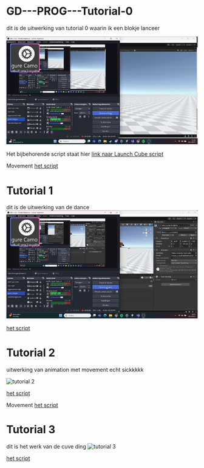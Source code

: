 # GD---PROG---Tutorial-0

dit is de uitwerking van tutorial 0 waarin ik een blokje lanceer

![tutorial 0](img/ezgif.com-video-to-gif-converter.gif)

Het bijbehorende script staat hier [link naar Launch Cube script](/GD%20-%20PROG%20-%20Tutorial/Assets/LaunchCube.cs)

Movement [het script](/GD%20-%20PROG%20-%20Tutorial/Assets/movement.cs)

# Tutorial 1

dit is de uitwerking van de dance
![tutorial 1](img/2025-03-2810-53-49-ezgif.com-video-to-gif-converter2.gif)

[het script](/GD%20-%20PROG%20-%20Tutorial/Assets/dans.cs)

# Tutorial 2 

uitwerking van animation met movement echt sickkkkk

![tutorial 2](img/2025-03-2814-22-15-ezgif.com-video-to-gif-converter%20(1).gif)

[het script](/GD%20-%20PROG%20-%20Tutorial/Assets/animatie.cs)

Movement [het script](/GD%20-%20PROG%20-%20Tutorial/Assets/movement.cs)

# Tutorial 3

dit is het werk van de cuve ding
![tutorial 3](img/2025-04-1014-0731-ezgif.com-video-to-gif-converter.gif)

[het script](/GD%20-%20PROG%20-%20Tutorial/Assets/Jump.cs)




